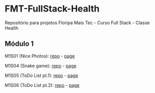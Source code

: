 # FMT-FullStack-Health
Repositório para projetos Floripa Mais Tec - Curso Full Stack - Classe Health

<h2>Módulo 1</h2>
<p>M1S01 (Nice Photos): <a href="https://github.com/viesant/FMT-Health-Atividades/tree/main/M1S01-Pagina_Simples">repo</a> - <a href="https://viesant.github.io/FMT-Health-Atividades/M1S01-Pagina_Simples/" target="_blank">page</a></p>

<p>M1S04 (Snake game): <a href="https://github.com/viesant/FMT-Health-Atividades/tree/main/M1S04-Snake">repo</a> - <a href="https://viesant.github.io/FMT-Health-Atividades/M1S04-Snake/" target="_blank">page</a></p>

<p>M1S05 (ToDo List pt.1): <a href="https://github.com/viesant/FMT-Health-Atividades/tree/main/M1S05-ToDo_1">repo</a> - <a href="https://viesant.github.io/FMT-Health-Atividades/M1S05-ToDo_1/" target="_blank">page</a></p>

<p>M1S06 (ToDo List pt.2): <a href="https://github.com/viesant/FMT-Health-Atividades/tree/main/M1S06-ToDo_2">repo</a> - <a href="https://viesant.github.io/FMT-Health-Atividades/M1S06-ToDo_2/" target="_blank">page</a></p>
